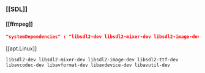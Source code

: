 ### [[SDL]]
#### [[ffmpeg]]
```json
"systemDependencies" : "libsdl2-dev libsdl2-mixer-dev libsdl2-image-dev libsdl2-ttf-dev libavcodec-dev libavformat-dev libavdevice-dev libavutil-dev",
```

[[apt.Linux]]

```
libsdl2-dev libsdl2-mixer-dev libsdl2-image-dev libsdl2-ttf-dev
libavcodec-dev libavformat-dev libavdevice-dev libavutil-dev
```
